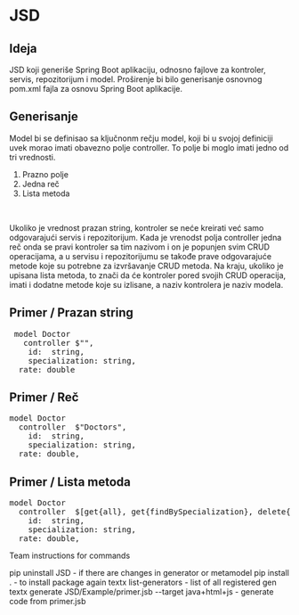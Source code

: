 # JSD
<h2>Ideja</h2>
<p>JSD koji generiše Spring Boot aplikaciju, odnosno fajlove  za kontroler, servis, repozitorijum i model. Proširenje bi bilo generisanje osnovnog pom.xml fajla za osnovu Spring Boot aplikacije. </p>

<h2>Generisanje</h2>
<p>Model bi se definisao sa ključnonm rečju model, koji bi u svojoj definiciji uvek morao imati obavezno polje controller. To polje bi moglo imati jedno od tri vrednosti. <ol><li>Prazno polje</li><li>Jedna reč</li><li>Lista metoda</li></ol></p>
<br/>
<p>Ukoliko je vrednost prazan string, kontroler se neće kreirati već samo odgovarajući servis i repozitorijum. Kada je vrenodst polja controller jedna reč onda se pravi kontroler sa tim nazivom i on je popunjen svim CRUD operacijama, a u servisu i repozitorijumu se takođe prave odgovarajuće metode koje su potrebne za izvršavanje CRUD metoda. Na kraju, ukoliko je upisana lista metoda, to znači da će kontroler pored svojih CRUD operacija, imati i dodatne metode koje su izlisane, a naziv kontrolera je naziv modela.</p>

<h2>Primer / Prazan string</h2>

<pre>
 model Doctor
   controller $"",
	id:  string,
	specialization: string,
  rate: double
</pre>

<h2>Primer / Reč</h2>

<pre>
model Doctor
  controller  $"Doctors",
	id:  string,
	specialization: string,
  rate: double,
</pre>

<h2>Primer / Lista metoda</h2>

<pre>
model Doctor
  controller  $[get{all}, get{findBySpecialization}, delete{id}, post{add-Doctor}],
	id:  string,
	specialization: string,
  rate: double,
</pre>


<p1>Team instructions for commands</p1>
<div>
	pip uninstall JSD - if there are changes in generator or metamodel
	pip install . - to install package again
	textx list-generators - list of all registered gen
	textx generate JSD/Example/primer.jsb --target java+html+js - generate code from primer.jsb 
	
</div>
